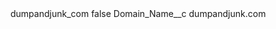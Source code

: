 <?xml version="1.0" encoding="UTF-8"?>
<CustomMetadata xmlns="http://soap.sforce.com/2006/04/metadata" xmlns:xsi="http://www.w3.org/2001/XMLSchema-instance" xmlns:xsd="http://www.w3.org/2001/XMLSchema">
    <label>dumpandjunk_com</label>
    <protected>false</protected>
    <values>
        <field>Domain_Name__c</field>
        <value xsi:type="xsd:string">dumpandjunk.com</value>
    </values>
</CustomMetadata>

